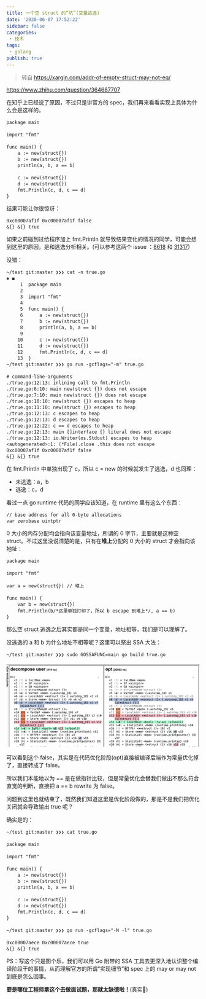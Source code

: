 ```yaml
---
title: 一个空 struct 的“坑”(变量逃逸)
date: '2020-06-07 17:52:22'
sidebar: false
categories:
 - 技术
tags:
 - golang
publish: true
---
```


> 转自 https://xargin.com/addr-of-empty-struct-may-not-eq/



https://www.zhihu.com/question/364687707

在知乎上已经说了原因，不过只是讲官方的 spec，我们再来看看实现上具体为什么会是这样的。

```
package main

import "fmt"

func main() {
	a := new(struct{})
	b := new(struct{})
	println(a, b, a == b)

	c := new(struct{})
	d := new(struct{})
	fmt.Println(c, d, c == d)
}
```

结果可能让你很惊讶：

```
0xc00007af1f 0xc00007af1f false
&{} &{} true
```

如果之前碰到过给程序加上 fmt.Println 就导致结果变化的情况的同学，可能会想到这里的原因，是和逃逸分析相关。(可以参考这两个 issue ：[8618](https://github.com/golang/go/issues/8618) 和 [31317](https://github.com/golang/go/issues/31317))

没错：

```
~/test git:master ❯❯❯ cat -n true.go                                                                              ✱ ◼
     1	package main
     2
     3	import "fmt"
     4
     5	func main() {
     6		a := new(struct{})
     7		b := new(struct{})
     8		println(a, b, a == b)
     9
    10		c := new(struct{})
    11		d := new(struct{})
    12		fmt.Println(c, d, c == d)
    13	}
~/test git:master ❯❯❯ go run -gcflags="-m" true.go                           

# command-line-arguments
./true.go:12:13: inlining call to fmt.Println
./true.go:6:10: main new(struct {}) does not escape
./true.go:7:10: main new(struct {}) does not escape
./true.go:10:10: new(struct {}) escapes to heap
./true.go:11:10: new(struct {}) escapes to heap
./true.go:12:13: c escapes to heap
./true.go:12:13: d escapes to heap
./true.go:12:22: c == d escapes to heap
./true.go:12:13: main []interface {} literal does not escape
./true.go:12:13: io.Writer(os.Stdout) escapes to heap
<autogenerated>:1: (*File).close .this does not escape
0xc00007af1f 0xc00007af1f false
&{} &{} true
```

在 fmt.Println 中单独出现了 c，所以 c = new 的时候就发生了逃逸，d 也同理：

- 未逃逸：a，b
- 逃逸：c，d

看过一点 go runtime 代码的同学应该知道，在 runtime 里有这么个东西：

```
// base address for all 0-byte allocations
var zerobase uintptr
```

0 大小的内存分配均会指向该变量地址，所谓的 0 字节，主要就是这种空 struct。不过这里没说清楚的是，只有在**堆上**分配的 0 大小的 struct 才会指向该地址：

```
package main

import "fmt"

var a = new(struct{}) // 堆上

func main() {
	var b = new(struct{})
	fmt.Println(b/*这里单独打印了，所以 b escape 到堆上*/, a == b)
}
```

那么空 struct 逃逸之后其实都是同一个变量，地址相等，我们是可以理解了。

没逃逸的 a 和 b 为什么地址不相等呢？这里可以祭出 SSA 大法：

```
~/test git:master ❯❯❯ sudo GOSSAFUNC=main go build true.go
```

![2020_06_07_LRpcFXzFLu.png](../images/2020_06_07_LRpcFXzFLu.png)

可以看到这个 false，其实是在代码优化阶段(opt)直接被编译后端作为常量优化掉了，直接转成了 false。

所以我们本能地以为 == 是在做指针比较，但是常量优化会替我们做出不那么符合直觉的判断，直接把 a == b rewrite 为 false。

问题到这里也就结束了，既然我们知道这里是优化阶段做的，那是不是我们把优化关闭就会导致输出 true 呢？

确实是的：

```
~/test git:master ❯❯❯ cat true.go                                             

package main

import "fmt"

func main() {
	a := new(struct{})
	b := new(struct{})
	println(a, b, a == b)

	c := new(struct{})
	d := new(struct{})
	fmt.Println(c, d, c == d)
}

~/test git:master ❯❯❯ go run -gcflags="-N -l" true.go 

0xc00007aece 0xc00007aece true
&{} &{} true
```

PS：写这个只是图个乐，我们可以用 Go 附带的 SSA 工具去更深入地认识整个编译阶段干的事情，从而理解官方的所谓“实现细节”和 spec 上的 may or may not 到底是怎么回事。

**要是哪位工程师拿这个去做面试题，那就太缺德啦！**(真实🤣)